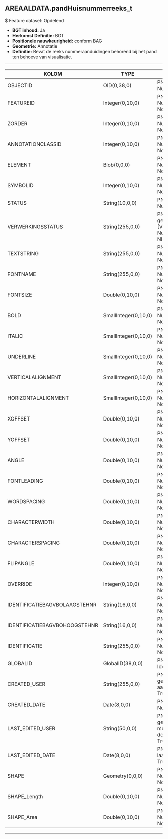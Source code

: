 ## AREAALDATA.pandHuisnummerreeks_t

$ Feature dataset: Opdelend

* __BGT inhoud:__ Ja
* __Herkomst Definitie:__ BGT
* __Positionele nauwkeurigheid:__ conform BAG
* __Geometrie:__ Annotatie
* __Definitie:__ Bevat de reeks nummeraanduidingen behorend bij het pand ten behoeve van visualisatie.


***

|KOLOM                             |TYPE          	    |DEFINITIE|
|------                            |----          	    |-----    |
|OBJECTID                          |OID(0,38,0)         |PNH; Interne ID ArcGIS; Nullable: False|
|FEATUREID                         |Integer(0,10,0)     |PNH; Beschrijving; Nullable: True; Default: None|
|ZORDER                            |Integer(0,10,0)     |PNH; Beschrijving; Nullable: True; Default: None|
|ANNOTATIONCLASSID                 |Integer(0,10,0)     |PNH; Beschrijving; Nullable: True; Default: None|
|ELEMENT                           |Blob(0,0,0)         |PNH; Beschrijving; Nullable: True; Default: None|
|SYMBOLID                          |Integer(0,10,0)     |PNH; Beschrijving; Nullable: True; Default: None|
|STATUS                            |String(10,0,0)      |PNH; Beschrijving; Nullable: True; Default: 0|
|VERWERKINGSSTATUS                 |String(255,0,0)     |PNH; Status van de gegevens; keuzelijst [VERWERKINGSSTATUS]; Nullable: False; Default: Nieuw|
|TEXTSTRING                        |String(255,0,0)     |PNH; Beschrijving; Nullable: True; Default: None|
|FONTNAME                          |String(255,0,0)     |PNH; Beschrijving; Nullable: True; Default: None|
|FONTSIZE                          |Double(0,10,0)      |PNH; Beschrijving; Nullable: True; Default: None|
|BOLD                              |SmallInteger(0,10,0)|PNH; Beschrijving; Nullable: True; Default: None|
|ITALIC                            |SmallInteger(0,10,0)|PNH; Beschrijving; Nullable: True; Default: None|
|UNDERLINE                         |SmallInteger(0,10,0)|PNH; Beschrijving; Nullable: True; Default: None|
|VERTICALALIGNMENT                 |SmallInteger(0,10,0)|PNH; Beschrijving; Nullable: True; Default: None|
|HORIZONTALALIGNMENT               |SmallInteger(0,10,0)|PNH; Beschrijving; Nullable: True; Default: None|
|XOFFSET                           |Double(0,10,0)      |PNH; Beschrijving; Nullable: True; Default: None|
|YOFFSET                           |Double(0,10,0)      |PNH; Beschrijving; Nullable: True; Default: None|
|ANGLE                             |Double(0,10,0)      |PNH; Beschrijving; Nullable: True; Default: None|
|FONTLEADING                       |Double(0,10,0)      |PNH; Beschrijving; Nullable: True; Default: None|
|WORDSPACING                       |Double(0,10,0)      |PNH; Beschrijving; Nullable: True; Default: None|
|CHARACTERWIDTH                    |Double(0,10,0)      |PNH; Beschrijving; Nullable: True; Default: None|
|CHARACTERSPACING                  |Double(0,10,0)      |PNH; Beschrijving; Nullable: True; Default: None|
|FLIPANGLE                         |Double(0,10,0)      |PNH; Beschrijving; Nullable: True; Default: None|
|OVERRIDE                          |Integer(0,10,0)     |PNH; Beschrijving; Nullable: True; Default: None|
|IDENTIFICATIEBAGVBOLAAGSTEHNR     |String(16,0,0)      |PNH; Beschrijving; Nullable: False; Default: None|
|IDENTIFICATIEBAGVBOHOOGSTEHNR     |String(16,0,0)      |PNH; Beschrijving; Nullable: True; Default: None|
|IDENTIFICATIE                     |String(255,0,0)     |PNH; Beschrijving; Nullable: False; Default: None|
|GLOBALID                          |GlobalID(38,0,0)    |PNH; Global Unique Identifier; Nullable: False|
|CREATED_USER                      |String(255,0,0)     |PNH; Naam van gebruiker die de rij heeft aangemaakt; Nullable: True; Default: None|
|CREATED_DATE                      |Date(8,0,0)         |PNH; Aanmaakdatum; Nullable: True|
|LAST_EDITED_USER                  |String(50,0,0)      |PNH; Naam van gebruiker die de laatste mutatie heeft doorgevoerd; Nullable: True; Default: None|
|LAST_EDITED_DATE                  |Date(8,0,0)         |PNH; Datum van de laatste mutatie; Nullable: True|
|SHAPE                             |Geometry(0,0,0)     |PNH; Beschrijving; Nullable: True; Default: None|
|SHAPE_Length                      |Double(0,10,0)      |PNH; Beschrijving; Nullable: True; Default: None|
|SHAPE_Area                        |Double(0,10,0)      |PNH; Beschrijving; Nullable: True; Default: None|
***
